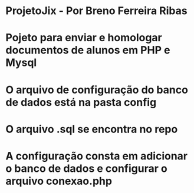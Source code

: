 # ProjetoJix - Por Breno Ferreira Ribas
# Pojeto para enviar e homologar documentos de alunos em PHP e Mysql
# O arquivo de configuração do banco de dados está na pasta config
# O arquivo .sql se encontra no repo
# A configuração consta em adicionar o banco de dados e configurar o arquivo conexao.php

